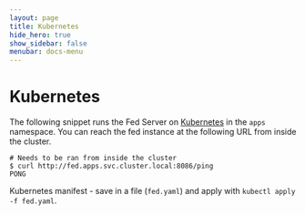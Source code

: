 ```yaml
---
layout: page
title: Kubernetes
hide_hero: true
show_sidebar: false
menubar: docs-menu
---
```


# Kubernetes

The following snippet runs the Fed Server on [Kubernetes](https://kubernetes.io/docs/tutorials/kubernetes-basics/) in the `apps` namespace. You can reach the fed instance at the following URL from inside the cluster.

```
# Needs to be ran from inside the cluster
$ curl http://fed.apps.svc.cluster.local:8086/ping
PONG
```

Kubernetes manifest - save in a file (`fed.yaml`) and apply with `kubectl apply -f fed.yaml`.